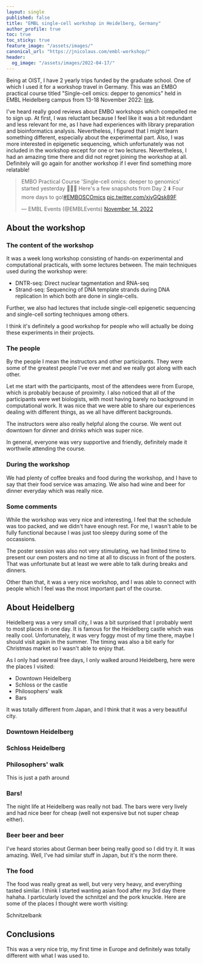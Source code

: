 ```yaml
---
layout: single
published: false
title: "EMBL single-cell workshop in Heidelberg, Germany"
author_profile: true
toc: true
toc_sticky: true
feature_image: "/assets/images/"
canonical_url: "https://jnicolaus.com/embl-workshop/"
header:
  og_image: "/assets/images/2022-04-17/"
---
```


Being at OIST, I have 2 yearly trips funded by the graduate school. One of which I used it for a workshop travel in Germany. This was an EMBO practical course titled "Single-cell omics: depper to genomics" held in EMBL Heidelberg campus from 13-18 November 2022: [link](https://www.embl.org/about/info/course-and-conference-office/events/sic22-01/).

I've heard really good reviews about EMBO workshops which compelled me to sign up. At first, I was reluctant because I feel like it was a bit redundant and less relevant for me, as I have had experiences with library preparation and bioinformatics analysis. Nevertheless, I figured that I might learn something different, especially about the experimental part. Also, I was more interested in epigenetic sequencing, which unfortunately was not included in the workshop except for one or two lectures. Nevertheless, I had an amazing time there and did not regret joining the workshop at all. Definitely will go again for another workshop if I ever find something more relatable!

<blockquote class="twitter-tweet"><p lang="en" dir="ltr">EMBO Practical Course &#39;Single-cell omics: deeper to genomics&#39; started yesterday 🥼🔬🤩 Here&#39;s a few snapshots from Day 2 ⬇️ Four more days to go!<a href="https://twitter.com/hashtag/EMBOSCOmics?src=hash&amp;ref_src=twsrc%5Etfw">#EMBOSCOmics</a> <a href="https://t.co/xjyGQsk89F">pic.twitter.com/xjyGQsk89F</a></p>&mdash; EMBL Events (@EMBLEvents) <a href="https://twitter.com/EMBLEvents/status/1592179298416619520?ref_src=twsrc%5Etfw">November 14, 2022</a></blockquote> <script async src="https://platform.twitter.com/widgets.js" charset="utf-8"></script>

## About the workshop

### The content of the workshop

It was a week long workshop consisting of hands-on experimental and computational practicals, with some lectures between. The main techniques used during the workshop were:

- DNTR-seq: Direct nuclear tagmentation and RNA-seq
- Strand-seq: Sequencing of DNA template strands during DNA replication
In which both are done in single-cells.

Further, we also had lectures that include single-cell epigenetic sequencing and single-cell sorting techniques among others.

I think it's definitely a good workshop for people who will actually be doing these experiments in their projects.

### The people

By the people I mean the instructors and other participants. They were some of the greatest people I've ever met and we really got along with each other.

Let me start with the participants, most of the attendees were from Europe, which is probably because of proximity. I also noticed that all of the participants were wet biologists, with most having barely no background in computational work. It was nice that we were able to share our experiences dealing with different things, as we all have different backgrounds.

The instructors were also really helpful along the course. We went out downtown for dinner and drinks which was super nice.

In general, everyone was very supportive and friendly, definitely made it worthwile attending the course.

### During the workshop

We had plenty of coffee breaks and food during the workshop, and I have to say that their food service was amazing. We also had wine and beer for dinner everyday which was really nice.



### Some comments

While the workshop was very nice and interesting, I feel that the schedule was too packed, and we didn't have enough rest. For me, I wasn't able to be fully functional because I was just too sleepy during some of the occassions.

The poster session was also not very stimulating, we had limited time to present our own posters and no time at all to discuss in front of the posters. That was unfortunate but at least we were able to talk during breaks and dinners.

Other than that, it was a very nice workshop, and I was able to connect with people which I feel was the most important part of the course.

## About Heidelberg

Heidelberg was a very small city, I was a bit surprised that I probably went to most places in one day. It is famous for the Heidelberg castle which was really cool. Unfortunately, it was very foggy most of my time there, maybe I should visit again in the summer. The timing was also a bit early for Christmas market so I wasn't able to enjoy that.

As I only had several free days, I only walked around Heidelberg, here were the places I visited:

- Downtown Heidelberg
- Schloss or the castle
- Philosophers' walk
- Bars

It was totally different from Japan, and I think that it was a very beautiful city.

### Downtown Heidelberg

### Schloss Heidelberg



### Philosophers' walk

This is just a path around 

### Bars!

The night life at Heidelberg was really not bad. The bars were very lively and had nice beer for cheap (well not expensive but not super cheap either).


### Beer beer and beer

I've heard stories about German beer being really good so I did try it. It was amazing. Well, I've had similar stuff in Japan, but it's the norm there.

### The food

The food was really great as well, but very very heavy, and everything tasted similar. I think I started wanting asian food after my 3rd day there hahaha. I particularly loved the schnitzel and the pork knuckle. Here are some of the places I thought were worth visiting:

Schnitzelbank




## Conclusions

This was a very nice trip, my first time in Europe and definitely was totally different with what I was used to. 

